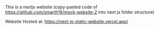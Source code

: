 This is a nextjs website (copy-pasted code of https://github.com/smarth19/mock-website-2 into next js folder structure)

Website Hosted at: https://next-js-static-website.vercel.app/